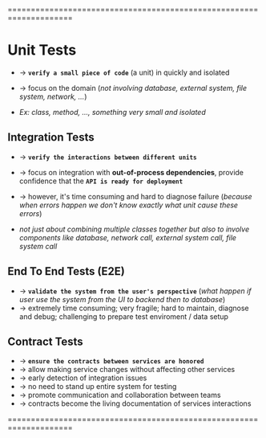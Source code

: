 ====================================================================
# Unit Tests
* -> **`verify a small piece of code`** (a unit) in quickly and isolated
* -> focus on the domain (_not involving database, external system, file system, network, ..._)

* _Ex: class, method, ..., something very small and isolated_

## Integration Tests
* -> **`verify the interactions between different units`**
* -> focus on integration with **out-of-process dependencies**, provide confidence that the **`API is ready for deployment`**
* -> however, it's time consuming and hard to diagnose failure (_because when errors happen we don't know exactly what unit cause these errors_)

* _not just about combining multiple classes together but also to involve components like database, network call, external system call, file system call_

## End To End Tests (E2E)
* -> **`validate the system from the user's perspective`** (_what happen if user use the system from the UI to backend then to database_)
* -> extremely time consuming; very fragile; hard to maintain, diagnose and debug; challenging to prepare test enviroment / data setup

## Contract Tests
* -> **`ensure the contracts between services are honored`** 
* -> allow making service changes without affecting other services
* -> early detection of integration issues 
* -> no need to stand up entire system for testing 
* -> promote communication and collaboration between teams
* -> contracts become the living documentation of services interactions

====================================================================

